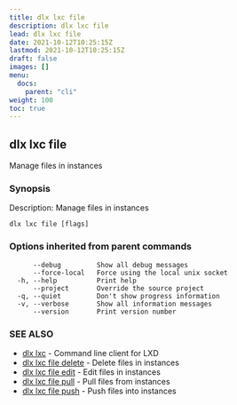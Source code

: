 ```yaml
---
title: dlx lxc file
description: dlx lxc file
lead: dlx lxc file
date: 2021-10-12T10:25:15Z
lastmod: 2021-10-12T10:25:15Z
draft: false
images: []
menu:
  docs:
    parent: "cli"
weight: 100
toc: true
---
```

## dlx lxc file

Manage files in instances

### Synopsis

Description:
  Manage files in instances



```
dlx lxc file [flags]
```

### Options inherited from parent commands

```
      --debug         Show all debug messages
      --force-local   Force using the local unix socket
  -h, --help          Print help
      --project       Override the source project
  -q, --quiet         Don't show progress information
  -v, --verbose       Show all information messages
      --version       Print version number
```

### SEE ALSO

* [dlx lxc](/docs/cmd/dlx_lxc)	 - Command line client for LXD
* [dlx lxc file delete](/docs/cmd/dlx_lxc_file_delete)	 - Delete files in instances
* [dlx lxc file edit](/docs/cmd/dlx_lxc_file_edit)	 - Edit files in instances
* [dlx lxc file pull](/docs/cmd/dlx_lxc_file_pull)	 - Pull files from instances
* [dlx lxc file push](/docs/cmd/dlx_lxc_file_push)	 - Push files into instances

